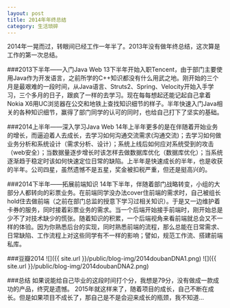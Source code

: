 ```yaml
---
layout: post
title: 2014年年终总结
category: 生活琐碎
---
```


2014年一晃而过，转眼间已经工作一年半了。2013年没有做年终总结，这次算是工作的第一次总结。


###2013下半年——入门Java Web
13下半年开始入职Tencent，由于部门主要使用Java作为开发语言，之前所学的C++知识都没有什么用武之地。刚开始的三个月是最艰难的一段时间，从Java语言、Struts2、Spring、Velocity开始入手学习，三个多月的日子，跟疯了一样的去学习。现在每每想起还能记起自己拿着Nokia X6用UC浏览器在公交和地铁上查找知识细节的样子。半年快速入门Java相关的各种知识细节，赢得了部门同学的认可的同时，也给自己打下了坚实的基础。


###2014上半年——深入学习Java Web
14年上半年更多的是在伴随着开始业务的增长，而逼迫着人去成长，去学习如何沟通交流需求(沟通交流)；去学习如何做业务分析和系统设计（需求分析、设计）；系统上线后如何应对系统受到的攻击（web安全）；当数据量逐步增长时该怎样去做数据库优化（数据库优化）；当系统逐渐趋于稳定时该如何快速定位日常的缺陷。上半年是快速成长的半年，也是收获的半年。公司四星，虽然遗憾不是五星，奖金被扣税严重，但还是挺高兴的。


###2014下半年——拓展前端知识
14年下半年，伴随着部门战略转变，小组的大部分人都转向的彩票业务。在前端同学没办法cover住前端的需求时，自己被组长hold住去做前端（之前在部门总监的授意下学习过相关知识）。于是又一边维护着卡券的服务，同时接着彩票业务的需求。当一个后端开始接手前端时，刚开始总是少不了对技术缺少的慌张。随着知识的积累，一个后端视角来看前端就总会又不一样的体验。因为你熟悉后台的实现，同时熟悉前端的流程，那么总能在日常需求、日常缺陷、工作流程上对这些同学有不一样的影响；譬如，规范工作流、搭建前端私库。

###豆瓣2014
![]({{ site.url }}/public/blog-img/2014doubanDNA1.png)
![]({{ site.url }}/public/blog-img/2014doubanDNA2.png)

###总结
如果说能给自己毕业的这段时间打个分，我想是79分，没有做成一款成功的产品，终究是遗憾。
2015年就这样来了，随着项目的成长，自己不断在成长。但是如果项目不成长了，那自己是不是会迎来成长的瓶颈，我不知道...
